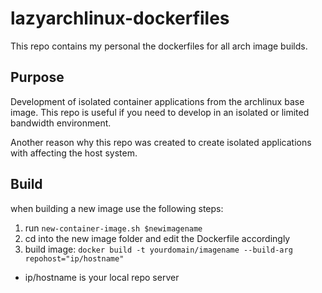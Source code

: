 # lazyarchlinux-dockerfiles
This repo contains my personal the dockerfiles for all arch image builds.


## Purpose
Development of isolated container applications from the archlinux base image. This repo is useful if you need to develop in an isolated or limited bandwidth environment.

Another reason why this repo was created to create isolated applications with affecting the host system.

## Build
when building a new image use the following steps:

1) run `new-container-image.sh $newimagename`
2) cd into the new image folder and edit the Dockerfile accordingly
3) build image: `docker build -t yourdomain/imagename --build-arg repohost="ip/hostname"`
 - ip/hostname is your local repo server
